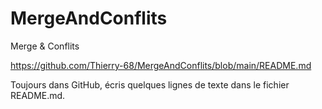 # MergeAndConflits
Merge &amp; Conflits


https://github.com/Thierry-68/MergeAndConflits/blob/main/README.md

Toujours dans GitHub, écris quelques lignes de texte dans le fichier README.md.

